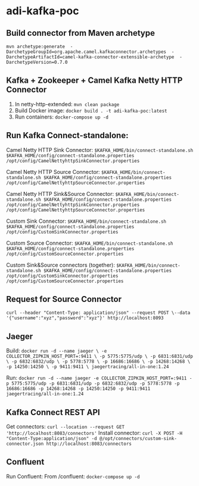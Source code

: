 # adi-kafka-poc

## Build connector from Maven archetype
`mvn archetype:generate  -DarchetypeGroupId=org.apache.camel.kafkaconnector.archetypes  -DarchetypeArtifactId=camel-kafka-connector-extensible-archetype  -DarchetypeVersion=0.7.0`

## Kafka + Zookeeper + Camel Kafka Netty HTTP Connector
1. In netty-http-extended: `mvn clean package`
2. Build Docker image: `docker build . -t adi-kafka-poc:latest`
3. Run containers: `docker-compose up -d`

## Run Kafka Connect-standalone:
Camel Netty HTTP Sink Connector:
`$KAFKA_HOME/bin/connect-standalone.sh $KAFKA_HOME/config/connect-standalone.properties /opt/config/CamelNettyhttpSinkConnector.properties`

Camel Netty HTTP Source Connector:
`$KAFKA_HOME/bin/connect-standalone.sh $KAFKA_HOME/config/connect-standalone.properties /opt/config/CamelNettyhttpSourceConnector.properties`

Camel Netty HTTP Sink&Source Connector:
`$KAFKA_HOME/bin/connect-standalone.sh $KAFKA_HOME/config/connect-standalone.properties /opt/config/CamelNettyhttpSinkConnector.properties /opt/config/CamelNettyhttpSourceConnector.properties`

Custom Sink Connector:
`$KAFKA_HOME/bin/connect-standalone.sh $KAFKA_HOME/config/connect-standalone.properties /opt/config/CustomSinkConnector.properties`

Custom Source Connector:
`$KAFKA_HOME/bin/connect-standalone.sh $KAFKA_HOME/config/connect-standalone.properties /opt/config/CustomSourceConnector.properties`

Custom Sink&Source connectors (together):
`$KAFKA_HOME/bin/connect-standalone.sh $KAFKA_HOME/config/connect-standalone.properties /opt/config/CustomSinkConnector.properties /opt/config/CustomSourceConnector.properties`

## Request for Source Connector
`curl --header "Content-Type: application/json" --request POST \--data '{"username":"xyz","password":"xyz"}' http://localhost:8093`

## Jaeger
Build:
`docker run -d --name jaeger \
-e COLLECTOR_ZIPKIN_HOST_PORT=:9411 \
-p 5775:5775/udp \
-p 6831:6831/udp \
-p 6832:6832/udp \
-p 5778:5778 \
-p 16686:16686 \
-p 14268:14268 \
-p 14250:14250 \
-p 9411:9411 \
jaegertracing/all-in-one:1.24`

Run:
`docker run -d --name jaeger -e COLLECTOR_ZIPKIN_HOST_PORT=:9411 -p 5775:5775/udp -p 6831:6831/udp -p 6832:6832/udp -p 5778:5778 -p 16686:16686 -p 14268:14268 -p 14250:14250 -p 9411:9411 jaegertracing/all-in-one:1.24`

## Kafka Connect REST API
Get connectors:
`curl --location --request GET 'http://localhost:8083/connectors'`
Install connector:
`curl -X POST -H "Content-Type:application/json" -d @/opt/connectors/custom-sink-connector.json http://localhost:8083/connectors`

## Confluent
Run Confluent:
From /confluent: `docker-compose up -d`


 
